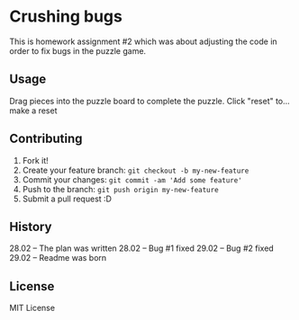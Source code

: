 # Crushing bugs
This is homework assignment #2 which was about adjusting the code in order to fix bugs in the puzzle game.
## Usage
Drag pieces into the puzzle board to complete the puzzle.
Click "reset" to... make a reset
## Contributing
1. Fork it!
2. Create your feature branch: `git checkout -b my-new-feature`
3. Commit your changes: `git commit -am 'Add some feature'`
4. Push to the branch: `git push origin my-new-feature`
5. Submit a pull request :D
## History
28.02 – The plan was written
28.02 – Bug #1 fixed
29.02 – Bug #2 fixed
29.02 – Readme was born

## License
MIT License